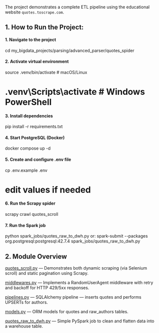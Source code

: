 The project demonstrates a complete ETL pipeline using the educational website `quotes.toscrape.com`.

## 1. How to Run the Project:

#### 1. Navigate to the project
cd my_bigdata_projects/parsing/advanced_parser/quotes_spider

#### 2. Activate virtual environment
source .venv/bin/activate     # macOS/Linux
# .venv\Scripts\activate      # Windows PowerShell

#### 3. Install dependencies
pip install -r requirements.txt

#### 4. Start PostgreSQL (Docker)
docker compose up -d

#### 5. Create and configure .env file
cp .env.example .env
# edit values if needed

#### 6. Run the Scrapy spider
scrapy crawl quotes_scroll

#### 7. Run the Spark job
python spark_jobs/quotes_raw_to_dwh.py
or:
spark-submit --packages org.postgresql:postgresql:42.7.4 spark_jobs/quotes_raw_to_dwh.py


## 2. Module Overview

[quotes_scroll.py](quotes_spider/quotesproj/spiders/quotes_scroll.py) — Demonstrates both dynamic scraping (via Selenium scroll) and static pagination using Scrapy.

[middlewares.py](quotes_spider/quotesproj/middlewares.py) — Implements a RandomUserAgent middleware with retry and backoff for HTTP 429/5xx responses.

[pipelines.py](quotes_spider/quotesproj/pipelines.py) — SQLAlchemy pipeline — inserts quotes and performs UPSERTs for authors.

[models.py](quotes_spider/quotesproj/models.py) — ORM models for quotes and raw_authors tables.

[quotes_raw_to_dwh.py](quotes_spider/spark_jobs/quotes_raw_to_dwh.py) — Simple PySpark job to clean and flatten data into a warehouse table.









